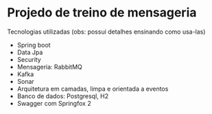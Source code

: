 <h1>Projedo de treino de mensageria</h1>
<p>Tecnologias utilizadas (obs: possui detalhes ensinando como usa-las)</p>
<ul>
  <li>Spring boot</li>
  <li>Data Jpa</li>
  <li>Security</li>
  <li>Mensageria: RabbitMQ</li>
  <li>Kafka</li>
  <li>Sonar</li>
  <li>Arquitetura em camadas, limpa e orientada a eventos</li>
  <li>Banco de dados: Postgresql, H2</li>
  <li>Swagger com Springfox 2</li>
</ul>
